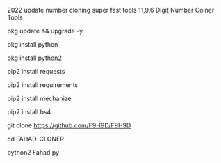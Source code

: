 2022 update number cloning super fast tools 11,9,6 Digit Number Colner Tools

pkg update && upgrade -y

pkg install python

pkg install python2

pip2 install requests

pip2 install requirements

pip2 install mechanize

pip2 install bs4

git clone https://github.com/F9H9D/F9H9D

cd FAHAD-CLONER

python2 Fahad.py



